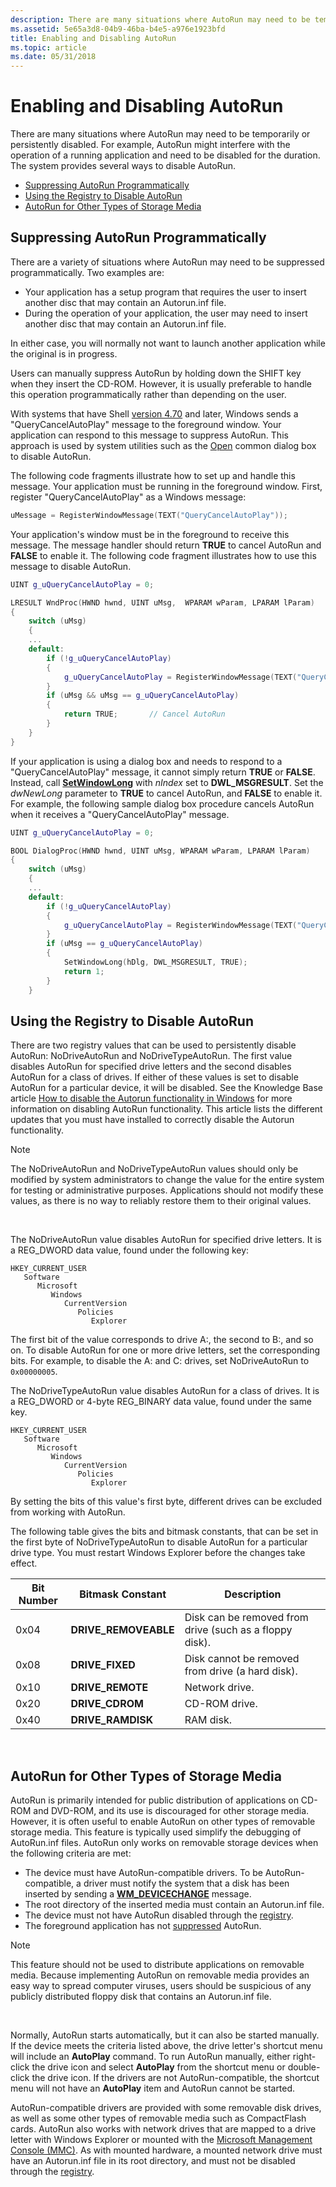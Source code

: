 ```yaml
---
description: There are many situations where AutoRun may need to be temporarily or persistently disabled.
ms.assetid: 5e65a3d8-04b9-46ba-b4e5-a976e1923bfd
title: Enabling and Disabling AutoRun
ms.topic: article
ms.date: 05/31/2018
---
```


# Enabling and Disabling AutoRun

There are many situations where AutoRun may need to be temporarily or persistently disabled. For example, AutoRun might interfere with the operation of a running application and need to be disabled for the duration. The system provides several ways to disable AutoRun.

-   [Suppressing AutoRun Programmatically](#suppressing-autorun-programmatically)
-   [Using the Registry to Disable AutoRun](#using-the-registry-to-disable-autorun)
-   [AutoRun for Other Types of Storage Media](#autorun-for-other-types-of-storage-media)

## Suppressing AutoRun Programmatically

There are a variety of situations where AutoRun may need to be suppressed programmatically. Two examples are:

-   Your application has a setup program that requires the user to insert another disc that may contain an Autorun.inf file.
-   During the operation of your application, the user may need to insert another disc that may contain an Autorun.inf file.

In either case, you will normally not want to launch another application while the original is in progress.

Users can manually suppress AutoRun by holding down the SHIFT key when they insert the CD-ROM. However, it is usually preferable to handle this operation programmatically rather than depending on the user.

With systems that have Shell [version 4.70](versions.md) and later, Windows sends a "QueryCancelAutoPlay" message to the foreground window. Your application can respond to this message to suppress AutoRun. This approach is used by system utilities such as the [Open](../dlgbox/open-and-save-as-dialog-boxes.md) common dialog box to disable AutoRun.

The following code fragments illustrate how to set up and handle this message. Your application must be running in the foreground window. First, register "QueryCancelAutoPlay" as a Windows message:


```C++
uMessage = RegisterWindowMessage(TEXT("QueryCancelAutoPlay"));
```



Your application's window must be in the foreground to receive this message. The message handler should return **TRUE** to cancel AutoRun and **FALSE** to enable it. The following code fragment illustrates how to use this message to disable AutoRun.


```C++
UINT g_uQueryCancelAutoPlay = 0;

LRESULT WndProc(HWND hwnd, UINT uMsg,  WPARAM wParam, LPARAM lParam) 
{ 
    switch (uMsg) 
    { 
    ... 
    default: 
        if (!g_uQueryCancelAutoPlay)
        { 
            g_uQueryCancelAutoPlay = RegisterWindowMessage(TEXT("QueryCancelAutoPlay"));
        } 
        if (uMsg && uMsg == g_uQueryCancelAutoPlay)
        { 
            return TRUE;       // Cancel AutoRun
        }
    }
}
```



If your application is using a dialog box and needs to respond to a "QueryCancelAutoPlay" message, it cannot simply return **TRUE** or **FALSE**. Instead, call [**SetWindowLong**](/windows/win32/api/winuser/nf-winuser-setwindowlonga) with *nIndex* set to **DWL\_MSGRESULT**. Set the *dwNewLong* parameter to **TRUE** to cancel AutoRun, and **FALSE** to enable it. For example, the following sample dialog box procedure cancels AutoRun when it receives a "QueryCancelAutoPlay" message.


```C++
UINT g_uQueryCancelAutoPlay = 0;

BOOL DialogProc(HWND hwnd, UINT uMsg, WPARAM wParam, LPARAM lParam) 
{ 
    switch (uMsg) 
    { 
    ...
    default: 
        if (!g_uQueryCancelAutoPlay)
        {
            g_uQueryCancelAutoPlay = RegisterWindowMessage(TEXT("QueryCancelAutoPlay"));
        } 
        if (uMsg == g_uQueryCancelAutoPlay) 
        {
            SetWindowLong(hDlg, DWL_MSGRESULT, TRUE);          
            return 1;               
        }
    } 
```



## Using the Registry to Disable AutoRun

There are two registry values that can be used to persistently disable AutoRun: NoDriveAutoRun and NoDriveTypeAutoRun. The first value disables AutoRun for specified drive letters and the second disables AutoRun for a class of drives. If either of these values is set to disable AutoRun for a particular device, it will be disabled. See the Knowledge Base article [How to disable the Autorun functionality in Windows](https://support.microsoft.com/kb/967715) for more information on disabling AutoRun functionality. This article lists the different updates that you must have installed to correctly disable the Autorun functionality.

> [!Note]  
> The NoDriveAutoRun and NoDriveTypeAutoRun values should only be modified by system administrators to change the value for the entire system for testing or administrative purposes. Applications should not modify these values, as there is no way to reliably restore them to their original values.

 

The NoDriveAutoRun value disables AutoRun for specified drive letters. It is a REG\_DWORD data value, found under the following key:

```
HKEY_CURRENT_USER
   Software
      Microsoft
         Windows
            CurrentVersion
               Policies
                  Explorer
```

The first bit of the value corresponds to drive A:, the second to B:, and so on. To disable AutoRun for one or more drive letters, set the corresponding bits. For example, to disable the A: and C: drives, set NoDriveAutoRun to `0x00000005`.

The NoDriveTypeAutoRun value disables AutoRun for a class of drives. It is a REG\_DWORD or 4-byte REG\_BINARY data value, found under the same key.

```
HKEY_CURRENT_USER
   Software
      Microsoft
         Windows
            CurrentVersion
               Policies
                  Explorer
```

By setting the bits of this value's first byte, different drives can be excluded from working with AutoRun.

The following table gives the bits and bitmask constants, that can be set in the first byte of NoDriveTypeAutoRun to disable AutoRun for a particular drive type. You must restart Windows Explorer before the changes take effect.



| Bit Number | Bitmask Constant      | Description                                             |
|------------|-----------------------|---------------------------------------------------------|
| 0x04       | **DRIVE\_REMOVEABLE** | Disk can be removed from drive (such as a floppy disk). |
| 0x08       | **DRIVE\_FIXED**      | Disk cannot be removed from drive (a hard disk).        |
| 0x10       | **DRIVE\_REMOTE**     | Network drive.                                          |
| 0x20       | **DRIVE\_CDROM**      | CD-ROM drive.                                           |
| 0x40       | **DRIVE\_RAMDISK**    | RAM disk.                                               |



 

## AutoRun for Other Types of Storage Media

AutoRun is primarily intended for public distribution of applications on CD-ROM and DVD-ROM, and its use is discouraged for other storage media. However, it is often useful to enable AutoRun on other types of removable storage media. This feature is typically used simplify the debugging of AutoRun.inf files. AutoRun only works on removable storage devices when the following criteria are met:

-   The device must have AutoRun-compatible drivers. To be AutoRun-compatible, a driver must notify the system that a disk has been inserted by sending a [**WM\_DEVICECHANGE**](../devio/wm-devicechange.md) message.
-   The root directory of the inserted media must contain an Autorun.inf file.
-   The device must not have AutoRun disabled through the [registry](#using-the-registry-to-disable-autorun).
-   The foreground application has not [suppressed](#suppressing-autorun-programmatically) AutoRun.

> [!Note]  
> This feature should not be used to distribute applications on removable media. Because implementing AutoRun on removable media provides an easy way to spread computer viruses, users should be suspicious of any publicly distributed floppy disk that contains an Autorun.inf file.

 

Normally, AutoRun starts automatically, but it can also be started manually. If the device meets the criteria listed above, the drive letter's shortcut menu will include an **AutoPlay** command. To run AutoRun manually, either right-click the drive icon and select **AutoPlay** from the shortcut menu or double-click the drive icon. If the drivers are not AutoRun-compatible, the shortcut menu will not have an **AutoPlay** item and AutoRun cannot be started.

AutoRun-compatible drivers are provided with some removable disk drives, as well as some other types of removable media such as CompactFlash cards. AutoRun also works with network drives that are mapped to a drive letter with Windows Explorer or mounted with the [Microsoft Management Console (MMC)](/previous-versions/windows/desktop/mmc/microsoft-management-console-start-page). As with mounted hardware, a mounted network drive must have an Autorun.inf file in its root directory, and must not be disabled through the [registry](#using-the-registry-to-disable-autorun).

 

 
